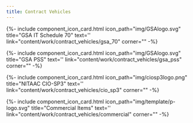 ```yaml
---
title: Contract Vehicles
---
```


<div class="row mx-auto pb-3">

{%- include component_icon_card.html 
icon_path="img/GSAlogo.svg"
title="GSA IT Schedule 70"
text='' 
link="content/work/contract_vehicles/gsa_70"
corner="" -%}

{%- include component_icon_card.html 
icon_path="img/GSAlogo.svg"
title="GSA PSS"
text='' 
link="content/work/contract_vehicles/gsa_pss"
corner="" -%}

{%- include component_icon_card.html 
icon_path="img/ciosp3logo.png"
title="NITAAC CIO-SP3"
text='' 
link="content/work/contract_vehicles/cio_sp3"
corner="" -%}

{%- include component_icon_card.html 
icon_path="img/template/p-logo.svg"
title="Commercial Items"
text=''
link="content/work/contract_vehicles/commercial"
corner="" -%}

</div>
